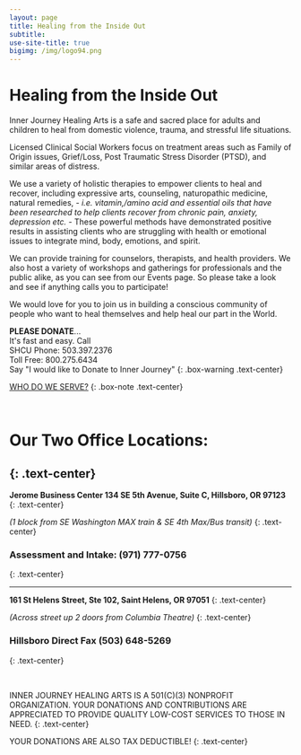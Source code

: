 ```yaml
---
layout: page
title: Healing from the Inside Out
subtitle:
use-site-title: true
bigimg: /img/logo94.png
---
```


# Healing from the Inside Out

Inner Journey Healing Arts is a safe and sacred place for adults and children to heal from domestic violence, trauma, and stressful life situations.


Licensed Clinical Social Workers focus on treatment areas such as Family of Origin issues, Grief/Loss, Post Traumatic Stress Disorder (PTSD), and similar areas of distress.

We use a variety of holistic therapies to empower clients to heal and recover,
 including expressive arts, counseling, naturopathic medicine, natural remedies,
 _- i.e. vitamin,/amino acid and essential oils that have been researched to help clients recover from chronic pain, anxiety, depression etc. -_ These powerful methods have demonstrated positive results in assisting clients who are struggling with health or emotional issues to integrate mind, body, emotions, and spirit.


We can provide training for counselors, therapists, and health providers. We also host a variety of workshops and gatherings for professionals and the public alike, as you can see from our Events page. So please take a look and see if anything calls you to participate!


We would love for you to join us in building a conscious community of people who want to heal themselves and help heal our part in the World.


__PLEASE DONATE__...<br>
It's fast and easy. Call <br> SHCU Phone: 503.397.2376<br>
Toll Free: 800.275.6434 <br> Say "I would like to Donate to Inner Journey"
{: .box-warning .text-center}
<!-- {: .box-warning} -error -note} -->

[WHO DO WE SERVE?](/whoweserve/index.html)
{: .box-note .text-center}

<!--{: a.jumbotron .get-started-wrap .btn .btn-success .btn-lg .center }-->
<br>

# Our Two Office Locations:
{: .text-center}
---------------------------
__Jerome Business Center 134 SE 5th Avenue, Suite C, Hillsboro, OR  97123__
{: .text-center}

_(1 block from SE Washington MAX train
&  SE 4th Max/Bus transit)_
{: .text-center}

### Assessment and Intake: (971) 777-0756
{: .text-center}

---------------------------
__161 St Helens Street, Ste 102, Saint Helens, OR 97051__
{: .text-center}

_(Across street up 2 doors from Columbia Theatre)_
{: .text-center}

### Hillsboro Direct Fax (503) 648-5269
{: .text-center}

<br>

INNER JOURNEY HEALING ARTS IS A 501(C)(3) NONPROFIT ORGANIZATION. YOUR DONATIONS AND CONTRIBUTIONS ARE APPRECIATED TO PROVIDE QUALITY LOW-COST SERVICES TO THOSE IN NEED.
{: .text-center}

YOUR DONATIONS ARE ALSO TAX DEDUCTIBLE!
{: .text-center}
<!-- optional
[![Donate](https://img.shields.io/badge/Donate-PayPal-green.svg)](odear.html)
{: .text-center}
-->
